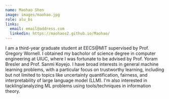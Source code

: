 ```yaml
---
name: Maohao Shen
image: images/maohao.jpg
role: alu_bs
links:
  email: email@address.com
  linkedin: https://maohaos2.github.io/Maohao/
---
```


I am a third-year graduate student at EECS@MIT supervised by Prof. Gregory Wornell. I obtained my bacholor of science degree in computer engineering at UIUC, where I was fortunate to be advised by Prof. Yoram Bresler and Prof. Sanmi Koyejo.
I have broad interests in general machine learning problems, with a particular focus on trustworthy learning, including but not limited to topics like uncertainty quantification, fairness, and interpretability of large language model (LLM). I'm also interested in tackling/analyzing ML problems using tools/techniques in information theory.
